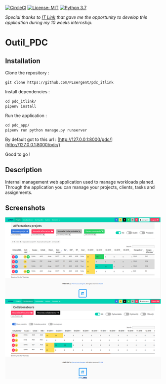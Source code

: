[![CircleCI](https://circleci.com/gh/PLsergent/pdc_itlink.svg?style=shield&circle-token=c11bd2d91f03487614b7310d8552680f5a0aec6d)](https://circleci.com/gh/PLsergent/pdc_itlink)
[![License: MIT](https://img.shields.io/badge/License-MIT-green.svg)](https://opensource.org/licenses/MIT)
[![Python 3.7](https://img.shields.io/badge/python-3.7-blue.svg)](https://www.python.org/downloads/release/python-370/)

_Special thanks to [IT Link](https://www.itlink.fr/) that gave me the opportunity to develop this application during my 10 weeks internship._

# Outil\_PDC

## Installation

Clone the repository :

```text
git clone https://github.com/PLsergent/pdc_itlink
```

Install dependencies :

```text
cd pdc_itlink/
pipenv install
```

Run the application :

```text
cd pdc_app/
pipenv run python manage.py runserver
```

By default got to this url : [http://127.0.0.1:8000/pdc/](http://127.0.0.1:8000/pdc/)

Good to go !

## Description

Internal management web application used to manage workloads planed. Through the application you can manage your projects, clients, tasks and assignments.

## Screenshots

![projets](https://github.com/PLsergent/pdc_itlink/blob/master/pdc_app/pdc_core_app/static/image/projets_screen.png?raw=true)
![collab](https://github.com/PLsergent/pdc_itlink/blob/master/pdc_app/pdc_core_app/static/image/collab_screen.png?raw=true)


